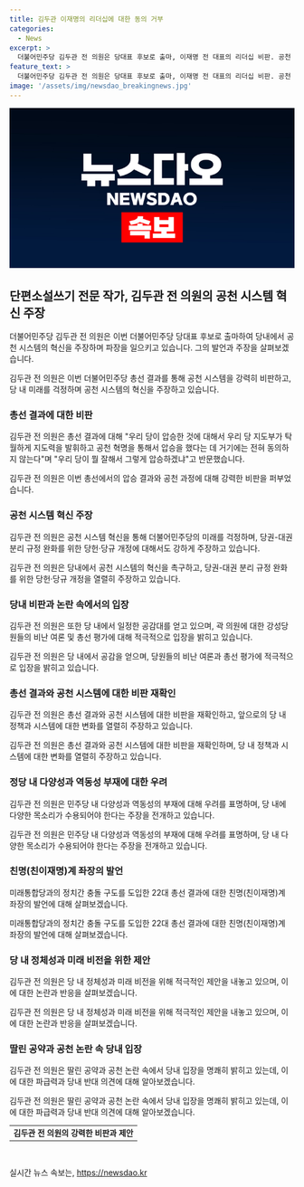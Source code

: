 ```yaml
---
title: 김두관 이재명의 리더십에 대한 동의 거부
categories:
  - News
excerpt: >
  더불어민주당 김두관 전 의원은 당대표 후보로 출마, 이재명 전 대표의 리더십 비판. 공천 시스템 혁신과 총선 결과에 대한 비판을 통해 당내 논란 일으키며 주목받았다. 민주당의 압승은 윤석열 대통령 덕분이라고 언급하며 논란 확산. 이번 당 대표 출마에 대한 약속대련 논란을 부인하고, 당내 다양성 부족과 시스템 혁신 필요성을 강조하며 당 내 공감대 형성. 곽상언 의원을 향한 당내 비판과 당의 미래에 대한 우려를 표명하며 논란 일으키고 있다.
feature_text: >
  더불어민주당 김두관 전 의원은 당대표 후보로 출마, 이재명 전 대표의 리더십 비판. 공천 시스템 혁신과 총선 결과에 대한 비판을 통해 당내 논란 일으키며 주목받았다. 민주당의 압승은 윤석열 대통령 덕분이라고 언급하며 논란 확산. 이번 당 대표 출마에 대한 약속대련 논란을 부인하고, 당내 다양성 부족과 시스템 혁신 필요성을 강조하며 당 내 공감대 형성. 곽상언 의원을 향한 당내 비판과 당의 미래에 대한 우려를 표명하며 논란 일으키고 있다.
image: '/assets/img/newsdao_breakingnews.jpg'
---
```


<p><img src="/assets/img/newsdao_breakingnews.jpg" alt="ontimetimes 속보" /></p>

<h2 data-ke-size="size26">단편소설쓰기 전문 작가, 김두관 전 의원의 공천 시스템 혁신 주장</h2>

<p>더불어민주당 김두관 전 의원은 이번 더불어민주당 당대표 후보로 출마하여 당내에서 공천 시스템의 혁신을 주장하며 파장을 일으키고 있습니다. 그의 발언과 주장을 살펴보겠습니다. </p>

<p data-ke-size="size16">김두관 전 의원은 이번 더불어민주당 총선 결과를 통해 공천 시스템을 강력히 비판하고, 당 내 미래를 걱정하며 공천 시스템의 혁신을 주장하고 있습니다.</p>

<h3 data-ke-size="size24">총선 결과에 대한 비판</h3>

<p>김두관 전 의원은 총선 결과에 대해 "우리 당이 압승한 것에 대해서 우리 당 지도부가 탁월하게 지도력을 발휘하고 공천 혁명을 통해서 압승을 했다는 데 거기에는 전혀 동의하지 않는다"며 "우리 당이 뭘 잘해서 그렇게 압승하겠냐"고 반문했습니다.</p>

<p data-ke-size="size16">김두관 전 의원은 이번 총선에서의 압승 결과와 공천 과정에 대해 강력한 비판을 퍼부었습니다.</p>

<h3 data-ke-size="size24">공천 시스템 혁신 주장</h3>

<p>김두관 전 의원은 공천 시스템 혁신을 통해 더불어민주당의 미래를 걱정하며, 당권-대권 분리 규정 완화를 위한 당헌·당규 개정에 대해서도 강하게 주장하고 있습니다.</p>

<p data-ke-size="size16">김두관 전 의원은 당내에서 공천 시스템의 혁신을 촉구하고, 당권-대권 분리 규정 완화를 위한 당헌·당규 개정을 열렬히 주장하고 있습니다.</p>

<h3 data-ke-size="size24">당내 비판과 논란 속에서의 입장</h3>

<p>김두관 전 의원은 또한 당 내에서 일정한 공감대를 얻고 있으며, 곽 의원에 대한 강성당원들의 비난 여론 및 총선 평가에 대해 적극적으로 입장을 밝히고 있습니다.</p>

<p data-ke-size="size16">김두관 전 의원은 당 내에서 공감을 얻으며, 당원들의 비난 여론과 총선 평가에 적극적으로 입장을 밝히고 있습니다.</p>

<h3 data-ke-size="size24">총선 결과와 공천 시스템에 대한 비판 재확인</h3>

<p>김두관 전 의원은 총선 결과와 공천 시스템에 대한 비판을 재확인하고, 앞으로의 당 내 정책과 시스템에 대한 변화를 열렬히 주장하고 있습니다.</p>

<p data-ke-size="size16">김두관 전 의원은 총선 결과와 공천 시스템에 대한 비판을 재확인하며, 당 내 정책과 시스템에 대한 변화를 열렬히 주장하고 있습니다.</p>

<h3 data-ke-size="size24">정당 내 다양성과 역동성 부재에 대한 우려</h3>

<p>김두관 전 의원은 민주당 내 다양성과 역동성의 부재에 대해 우려를 표명하며, 당 내에 다양한 목소리가 수용되어야 한다는 주장을 전개하고 있습니다.</p>

<p data-ke-size="size16">김두관 전 의원은 민주당 내 다양성과 역동성의 부재에 대해 우려를 표명하며, 당 내 다양한 목소리가 수용되어야 한다는 주장을 전개하고 있습니다.</p>

<h3 data-ke-size="size24">친명(친이재명)계 좌장의 발언</h3>

<p>미래통합당과의 정치간 충돌 구도를 도입한 22대 총선 결과에 대한 친명(친이재명)계 좌장의 발언에 대해 살펴보겠습니다.</p>

<p data-ke-size="size16">미래통합당과의 정치간 충돌 구도를 도입한 22대 총선 결과에 대한 친명(친이재명)계 좌장의 발언에 대해 살펴보겠습니다.</p>

<h3 data-ke-size="size24">당 내 정체성과 미래 비전을 위한 제안</h3>

<p>김두관 전 의원은 당 내 정체성과 미래 비전을 위해 적극적인 제안을 내놓고 있으며, 이에 대한 논란과 반응을 살펴보겠습니다.</p>

<p data-ke-size="size16">김두관 전 의원은 당 내 정체성과 미래 비전을 위해 적극적인 제안을 내놓고 있으며, 이에 대한 논란과 반응을 살펴보겠습니다.</p>

<h3 data-ke-size="size24">딸린 공약과 공천 논란 속 당내 입장</h3>

<p>김두관 전 의원은 딸린 공약과 공천 논란 속에서 당내 입장을 명쾌히 밝히고 있는데, 이에 대한 파급력과 당내 반대 의견에 대해 알아보겠습니다.</p>

<p data-ke-size="size16">김두관 전 의원은 딸린 공약과 공천 논란 속에서 당내 입장을 명쾌히 밝히고 있는데, 이에 대한 파급력과 당내 반대 의견에 대해 알아보겠습니다.</p>

<table>
  <tr>
    <td style="text-align: center; height: 17px;"><b>김두관 전 의원의 강력한 비판과 제안</b></td>
  </tr>
</table>

<p data-ke-size="size16">&nbsp;</p>
실시간 뉴스 속보는, <a href="https://newsdao.kr" rel="dofollow">https://newsdao.kr</a>


